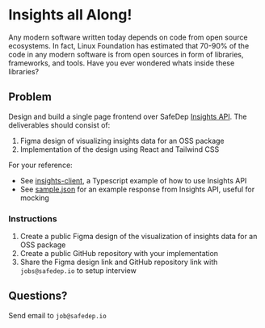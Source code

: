 # Insights all Along!

Any modern software written today depends on code from open source ecosystems.
In fact, Linux Foundation has estimated that 70-90% of the code in any modern
software is from open sources in form of libraries, frameworks, and tools. Have
you ever wondered whats inside these libraries?

## Problem

Design and build a single page frontend over SafeDep [Insights
API](https://docs.safedep.io/guides/insights-api-using-typescript). The
deliverables should consist of:

1. Figma design of visualizing insights data for an OSS package
2. Implementation of the design using React and Tailwind CSS

For your reference:

- See [insights-client](./insights-client), a Typescript example of how to use Insights API
- See [sample.json](./sample.json) for an example response from Insights API, useful for mocking

### Instructions

1. Create a public Figma design of the visualization of insights data for an OSS package
2. Create a public GitHub repository with your implementation
3. Share the Figma design link and GitHub repository link with `jobs@safedep.io` to setup interview

## Questions?

Send email to `job@safedep.io`


